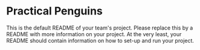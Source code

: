# Practical Penguins
This is the default README of your team's project. Please replace this by a README with more information on your project. At the very least, your README should contain information on how to set-up and run your project.
